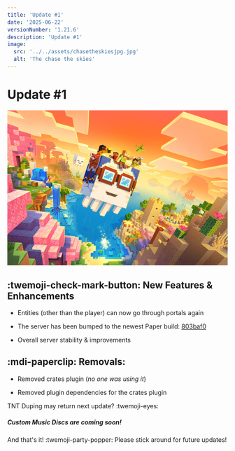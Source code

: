 ```yaml
---
title: 'Update #1'
date: '2025-06-22'
versionNumber: '1.21.6'
description: 'Update #1'
image:
  src: '../../assets/chasetheskiesjpg.jpg'
  alt: 'The chase the skies'
---
```


# Update #1

![Chasetheskys](../../assets/Chase_the_Skies_Key_Art.jpg)

## :twemoji-check-mark-button: New Features & Enhancements

- Entities (other than the player) can now go through portals again

- The server has been bumped to the newest Paper build: [803baf0](https://github.com/PaperMC/Paper/commit/803baf0ba697630802f8b7a85666463e6092e6c0)

- Overall server stability & improvements

## :mdi-paperclip: Removals:

- Removed crates plugin (*no one was using it*)

- Removed plugin dependencies for the crates plugin

TNT Duping may return next update? :twemoji-eyes:

##### Custom Music Discs are coming soon!

And that's it! :twemoji-party-popper: Please stick around for future updates!

